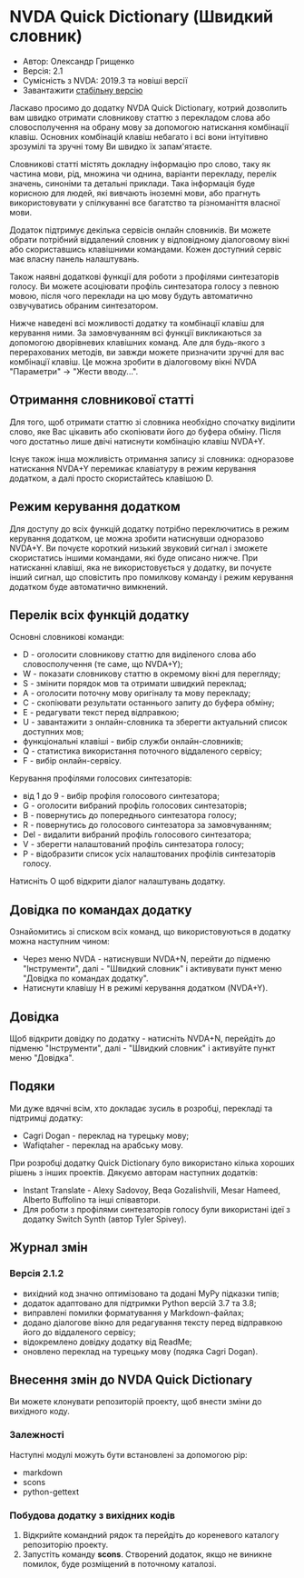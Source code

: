 # NVDA Quick Dictionary (Швидкий словник)

* Автор: Олександр Грищенко
* Версія: 2.1
* Сумісність з NVDA: 2019.3 та новіші версії
* Завантажити [стабільну версію][1]

Ласкаво просимо до додатку NVDA Quick Dictionary, котрий дозволить вам швидко отримати словникову статтю з перекладом слова або словосполучення на обрану мову за допомогою натискання комбінації клавіш. Основних комбінацій клавіш небагато і всі вони інтуітивно зрозумілі та зручні тому Ви швидко їх запам'ятаєте.

Словникові статті містять докладну інформацію про слово, таку як частина мови, рід, множина чи однина, варіанти перекладу, перелік значень, синоніми та детальні приклади. Така інформація буде корисною для людей, які вивчають іноземні мови, або прагнуть використовувати у спілкуванні все багатство та  різноманіття власної мови.

Додаток підтримує декілька сервісів онлайн словників. Ви можете обрати потрібний віддалений словник у відповідному діалоговому вікні або скориставшись клавішними командами. Кожен доступний сервіс має власну панель налаштувань.

Також наявні додаткові функції для роботи з профілями синтезаторів голосу. Ви можете асоціювати профіль синтезатора голосу з певною мовою, після чого переклади на цю мову будуть автоматично озвучуватись обраним синтезатором.

Нижче наведені всі можливості додатку та комбінації клавіш для керування ними. За замовчуванням всі функції викликаються за допомогою дворівневих клавішних команд. Але для будь-якого з перерахованих методів, ви завжди можете призначити зручні для вас комбінації клавіш. Це можна зробити в діалоговому вікні NVDA "Параметри" -> "Жести вводу...".

## Отримання словникової статті
Для того, щоб отримати статтю зі словника необхідно спочатку виділити слово, яке Вас цікавить або скопіювати його до буфера обміну. Після чого достатньо лише двічі натиснути комбінацію клавіш NVDA+Y.

Існує також інша можливість отримання запису зі словника: одноразове натискання NVDA+Y перемикає клавіатуру в режим керування додатком, а далі просто скористайтесь клавішою D.

## Режим керування додатком
Для доступу до всіх функцій додатку потрібно переключитись в режим керування додатком, це можна зробити натиснувши одноразово NVDA+Y. Ви почуєте короткий низький звуковий сигнал і зможете скористатись іншими командами, які буде описано нижче. При натисканні клавіші, яка не використовується у додатку, ви почуєте інший сигнал, що сповістить про помилкову команду і режим керування додатком буде автоматично вимкнений.

## Перелік всіх функцій додатку
Основні словникові команди:

* D - оголосити словникову статтю для виділеного слова або словосполучення (те саме, що NVDA+Y);
* W - показати словникову статтю в окремому вікні для перегляду;
* S - змінити порядок мов та отримати швидкий переклад;
* A - оголосити поточну мову оригіналу та мову перекладу;
* C - скопіювати результати останнього запиту до буфера обміну;
* E - редагувати текст перед відправкою;
* U - завантажити з онлайн-словника та зберегти актуальний список доступних мов;
* функціональні клавіші - вибір служби онлайн-словників;
* Q - статистика використання поточного віддаленого сервісу;
* F - вибір онлайн-сервісу.  

Керування профілями голосових синтезаторів:

* від 1 до 9 - вибір профіля голосового синтезатора;
* G - оголосити вибраний профіль голосових синтезаторів;
* B - повернутись до попереднього синтезатора голосу;
* R - повернутись до голосового синтезатора за замовчуванням;
* Del - видалити вибраний профіль голосового синтезатора;
* V - зберегти налаштований профіль синтезатора голосу;
* P - відобразити список усіх налаштованих профілів синтезаторів голосу.  

Натисніть O щоб відкрити діалог налаштувань додатку.

## Довідка по командах додатку
Ознайомитись зі списком всіх команд, що використовуються в додатку можна наступним чином:

* Через меню NVDA - натиснувши NVDA+N, перейти до підменю "Інструменти", далі - "Швидкий словник" і активувати пункт меню "Довідка по командах додатку".
* Натиснути клавішу H в режимі керування додатком (NVDA+Y).

## Довідка
Щоб відкрити довідку по додатку - натисніть NVDA+N, перейдіть до підменю "Інструменти", далі - "Швидкий словник" і активуйте пункт меню "Довідка".

## Подяки
Ми дуже вдячні всім, хто докладає зусиль в розробці, перекладі та підтримці додатку:

* Cagri Dogan - переклад на турецьку мову;
* Wafiqtaher - переклад на арабську мову.

При розробці додатку Quick Dictionary було використано кілька хороших рішень з інших проектів. Дякуємо авторам наступних додатків:

* Instant Translate - Alexy Sadovoy, Beqa Gozalishvili, Mesar Hameed, Alberto Buffolino та інші співавтори.
* Для роботи з профілями синтезаторів голосу були використані ідеї з додатку Switch Synth (автор Tyler Spivey).

## Журнал змін

### Версія 2.1.2
* вихідний код значно оптимізовано та додані MyPy підказки типів;
* додаток адаптовано для підтримки Python версій 3.7 та 3.8;
* виправлені помилки форматування у Markdown-файлах;
* додано діалогове вікно для редагування тексту перед відправкою його до віддаленого сервісу;
* відокремлено довідку додатку від ReadMe;
* оновлено переклад на турецьку мову (подяка Cagri Dogan).

## Внесення змін до NVDA Quick Dictionary
Ви можете клонувати репозиторій проекту, щоб внести зміни до вихідного коду.

### Залежності
Наступні модулі можуть бути встановлені за допомогою pip:

- markdown
- scons
- python-gettext

### Побудова додатку з вихідних кодів
1. Відкрийте командний рядок та перейдіть до кореневого каталогу репозиторію проекту.
2. Запустіть команду **scons**. Створений додаток, якщо не виникне помилок, буде розміщений в поточному каталозі.

[1]: https://addons.nvda-project.org/files/get.php?file=quickdictionary
